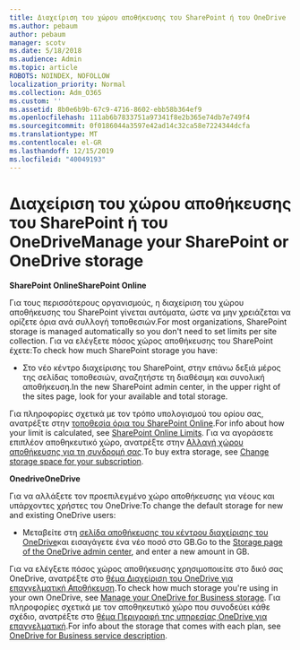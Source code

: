 ```yaml
---
title: Διαχείριση του χώρου αποθήκευσης του SharePoint ή του OneDrive
ms.author: pebaum
author: pebaum
manager: scotv
ms.date: 5/18/2018
ms.audience: Admin
ms.topic: article
ROBOTS: NOINDEX, NOFOLLOW
localization_priority: Normal
ms.collection: Adm_O365
ms.custom: ''
ms.assetid: 8b0e6b9b-67c9-4716-8602-ebb58b364ef9
ms.openlocfilehash: 111ab6b7833751a97341f8e2b365e74db7e749f4
ms.sourcegitcommit: 0f0186044a3597e42ad14c32ca58e7224344dcfa
ms.translationtype: MT
ms.contentlocale: el-GR
ms.lasthandoff: 12/15/2019
ms.locfileid: "40049193"
---
```

# <a name="manage-your-sharepoint-or-onedrive-storage"></a><span data-ttu-id="3858f-102">Διαχείριση του χώρου αποθήκευσης του SharePoint ή του OneDrive</span><span class="sxs-lookup"><span data-stu-id="3858f-102">Manage your SharePoint or OneDrive storage</span></span>

 <span data-ttu-id="3858f-103">**SharePoint Online**</span><span class="sxs-lookup"><span data-stu-id="3858f-103">**SharePoint Online**</span></span>
  
<span data-ttu-id="3858f-104">Για τους περισσότερους οργανισμούς, η διαχείριση του χώρου αποθήκευσης του SharePoint γίνεται αυτόματα, ώστε να μην χρειάζεται να ορίζετε όρια ανά συλλογή τοποθεσιών.</span><span class="sxs-lookup"><span data-stu-id="3858f-104">For most organizations, SharePoint storage is managed automatically so you don't need to set limits per site collection.</span></span> <span data-ttu-id="3858f-105">Για να ελέγξετε πόσος χώρος αποθήκευσης του SharePoint έχετε:</span><span class="sxs-lookup"><span data-stu-id="3858f-105">To check how much SharePoint storage you have:</span></span>
  
- <span data-ttu-id="3858f-106">Στο νέο κέντρο διαχείρισης του SharePoint, στην επάνω δεξιά μέρος της σελίδας τοποθεσιών, αναζητήστε τη διαθέσιμη και συνολική αποθήκευση.</span><span class="sxs-lookup"><span data-stu-id="3858f-106">In the new SharePoint admin center, in the upper right of the sites page, look for your available and total storage.</span></span>
    
<span data-ttu-id="3858f-107">Για πληροφορίες σχετικά με τον τρόπο υπολογισμού του ορίου σας, ανατρέξτε στην [τοποθεσία όρια του SharePoint Online](https://go.microsoft.com/fwlink/p/?LinkID=856113).</span><span class="sxs-lookup"><span data-stu-id="3858f-107">For info about how your limit is calculated, see [SharePoint Online Limits](https://go.microsoft.com/fwlink/p/?LinkID=856113).</span></span> <span data-ttu-id="3858f-108">Για να αγοράσετε επιπλέον αποθηκευτικό χώρο, ανατρέξτε στην [Αλλαγή χώρου αποθήκευσης για τη συνδρομή σας](https://go.microsoft.com/fwlink/?linkid=866428).</span><span class="sxs-lookup"><span data-stu-id="3858f-108">To buy extra storage, see [Change storage space for your subscription](https://go.microsoft.com/fwlink/?linkid=866428).</span></span>
  
 <span data-ttu-id="3858f-109">**Onedrive**</span><span class="sxs-lookup"><span data-stu-id="3858f-109">**OneDrive**</span></span>
  
<span data-ttu-id="3858f-110">Για να αλλάξετε τον προεπιλεγμένο χώρο αποθήκευσης για νέους και υπάρχοντες χρήστες του OneDrive:</span><span class="sxs-lookup"><span data-stu-id="3858f-110">To change the default storage for new and existing OneDrive users:</span></span>
  
- <span data-ttu-id="3858f-111">Μεταβείτε στη [σελίδα αποθήκευσης του κέντρου διαχείρισης του OneDrive](https://admin.onedrive.com/?v=StorageSettings)και εισαγάγετε ένα νέο ποσό στο GB.</span><span class="sxs-lookup"><span data-stu-id="3858f-111">Go to the [Storage page of the OneDrive admin center](https://admin.onedrive.com/?v=StorageSettings), and enter a new amount in GB.</span></span>
    
<span data-ttu-id="3858f-112">Για να ελέγξετε πόσος χώρος αποθήκευσης χρησιμοποιείτε στο δικό σας OneDrive, ανατρέξτε στο [θέμα Διαχείριση του OneDrive για επαγγελματική Αποθήκευση](https://go.microsoft.com/fwlink/?linkid=866429).</span><span class="sxs-lookup"><span data-stu-id="3858f-112">To check how much storage you're using in your own OneDrive, see [Manage your OneDrive for Business storage](https://go.microsoft.com/fwlink/?linkid=866429).</span></span> <span data-ttu-id="3858f-113">Για πληροφορίες σχετικά με τον αποθηκευτικό χώρο που συνοδεύει κάθε σχέδιο, ανατρέξτε στο [θέμα Περιγραφή της υπηρεσίας OneDrive για επαγγελματική](https://go.microsoft.com/fwlink/p/?LinkID=826071).</span><span class="sxs-lookup"><span data-stu-id="3858f-113">For info about the storage that comes with each plan, see [OneDrive for Business service description](https://go.microsoft.com/fwlink/p/?LinkID=826071).</span></span>
  


